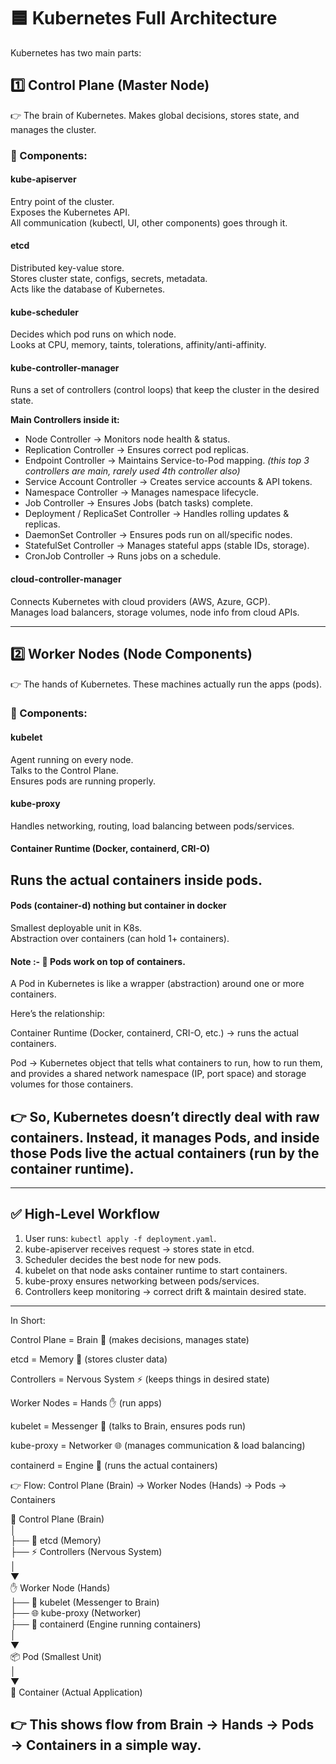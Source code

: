 # 🟦 Kubernetes Full Architecture

Kubernetes has two main parts:

## 1️⃣ Control Plane (Master Node)

👉 The brain of Kubernetes. Makes global decisions, stores state, and manages the cluster.

### 🔹 Components:

#### kube-apiserver
Entry point of the cluster.  
Exposes the Kubernetes API.  
All communication (kubectl, UI, other components) goes through it.  

#### etcd
Distributed key-value store.  
Stores cluster state, configs, secrets, metadata.  
Acts like the database of Kubernetes.  

#### kube-scheduler
Decides which pod runs on which node.  
Looks at CPU, memory, taints, tolerations, affinity/anti-affinity.  

#### kube-controller-manager
Runs a set of controllers (control loops) that keep the cluster in the desired state.  

**Main Controllers inside it:**
- Node Controller → Monitors node health & status.  
- Replication Controller → Ensures correct pod replicas.  
- Endpoint Controller → Maintains Service-to-Pod mapping.  *(this top 3 controllers are main, rarely used 4th controller also)*  
- Service Account Controller → Creates service accounts & API tokens.  
- Namespace Controller → Manages namespace lifecycle.  
- Job Controller → Ensures Jobs (batch tasks) complete.  
- Deployment / ReplicaSet Controller → Handles rolling updates & replicas.  
- DaemonSet Controller → Ensures pods run on all/specific nodes.  
- StatefulSet Controller → Manages stateful apps (stable IDs, storage).  
- CronJob Controller → Runs jobs on a schedule.  

#### cloud-controller-manager
Connects Kubernetes with cloud providers (AWS, Azure, GCP).  
Manages load balancers, storage volumes, node info from cloud APIs.  

---

## 2️⃣ Worker Nodes (Node Components)

👉 The hands of Kubernetes. These machines actually run the apps (pods).

### 🔹 Components:

#### kubelet
Agent running on every node.  
Talks to the Control Plane.  
Ensures pods are running properly.  

#### kube-proxy
Handles networking, routing, load balancing between pods/services.  

#### Container Runtime (Docker, containerd, CRI-O)
Runs the actual containers inside pods.  
----------------------------------------------------------------------------------------------------------------
#### Pods   (container-d)   nothing but container in docker
Smallest deployable unit in K8s.  
Abstraction over containers (can hold 1+ containers).  

#### Note :- 🔹 Pods work on top of containers.
A Pod in Kubernetes is like a wrapper (abstraction) around one or more containers.

Here’s the relationship:

Container Runtime (Docker, containerd, CRI-O, etc.) → runs the actual containers.

Pod → Kubernetes object that tells what containers to run, how to run them, and provides a shared network namespace (IP, port space) and storage volumes for those containers.

👉 So, Kubernetes doesn’t directly deal with raw containers.
Instead, it manages Pods, and inside those Pods live the actual containers (run by the container runtime).
----------------------------------------------------------------------------------------------------------------
---

## ✅ High-Level Workflow

1. User runs: `kubectl apply -f deployment.yaml`.  
2. kube-apiserver receives request → stores state in etcd.  
3. Scheduler decides the best node for new pods.  
4. kubelet on that node asks container runtime to start containers.  
5. kube-proxy ensures networking between pods/services.  
6. Controllers keep monitoring → correct drift & maintain desired state.  

-----------------------------------------------------------------------------

In Short:

Control Plane = Brain 🧠 (makes decisions, manages state)

etcd = Memory 💾 (stores cluster data)

Controllers = Nervous System ⚡ (keeps things in desired state)

Worker Nodes = Hands ✋ (run apps)

kubelet = Messenger 📢 (talks to Brain, ensures pods run)

kube-proxy = Networker 🌐 (manages communication & load balancing)

containerd = Engine 🚀 (runs the actual containers)

👉 Flow: Control Plane (Brain) → Worker Nodes (Hands) → Pods → Containers


🧠 Control Plane (Brain)  
   │  
   ├── 💾 etcd (Memory)  
   ├── ⚡ Controllers (Nervous System)  
   │  
   ▼  
✋ Worker Node (Hands)  
   ├── 📢 kubelet (Messenger to Brain)  
   ├── 🌐 kube-proxy (Networker)  
   ├── 🚀 containerd (Engine running containers)  
   │  
   ▼  
📦 Pod (Smallest Unit)  
   │  
   ▼  
🐳 Container (Actual Application)

👉 This shows flow from Brain → Hands → Pods → Containers in a simple way.
-----------------------------------------------------------------------------
